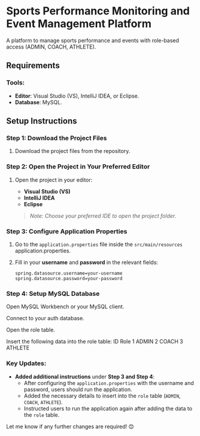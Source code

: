 # Sports Performance Monitoring and Event Management Platform

A platform to manage sports performance and events with role-based access (ADMIN, COACH, ATHLETE).

## Requirements

### Tools:
- **Editor**: Visual Studio (VS), IntelliJ IDEA, or Eclipse.
- **Database**: MySQL.

## Setup Instructions

### Step 1: Download the Project Files
1. Download the project files from the repository.

### Step 2: Open the Project in Your Preferred Editor
1. Open the project in your editor:
   - **Visual Studio (VS)**
   - **IntelliJ IDEA**
   - **Eclipse**
   
   > *Note: Choose your preferred IDE to open the project folder.*

### Step 3: Configure Application Properties
1. Go to the `application.properties` file inside the `src/main/resources` application.properties.
2. Fill in your **username** and **password** in the relevant fields:

   ```properties
   spring.datasource.username=your-username
   spring.datasource.password=your-password

### Step 4: Setup MySQL Database
Open MySQL Workbench or your MySQL client.

Connect to your auth database.

Open the role table.

Insert the following data into the role table:
ID	Role
1	  ADMIN
2	  COACH
3	  ATHLETE

### Key Updates:
- **Added additional instructions** under **Step 3 and Step 4**: 
   - After configuring the `application.properties` with the username and password, users should run the application.
   - Added the necessary details to insert into the `role` table (`ADMIN`, `COACH`, `ATHLETE`).
   - Instructed users to run the application again after adding the data to the `role` table.

Let me know if any further changes are required! 😊
